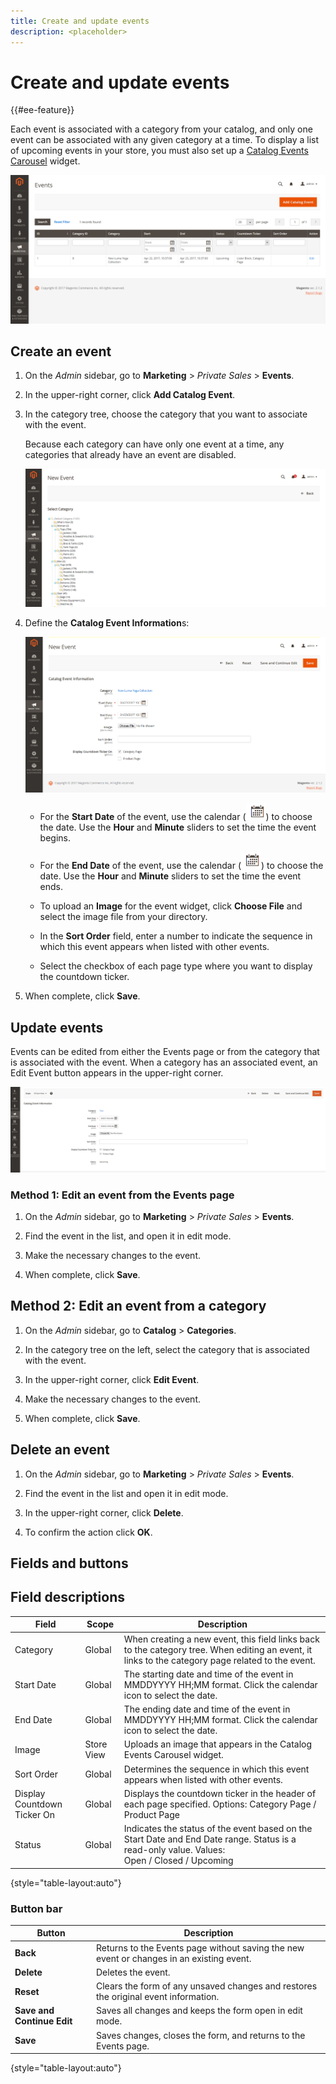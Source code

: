 ```yaml
---
title: Create and update events
description: <placeholder>
---
```

# Create and update events

{{#ee-feature}}

Each event is associated with a category from your catalog, and only one event can be associated with any given category at a time. To display a list of upcoming events in your store, you must also set up a [Catalog Events Carousel](../content-design/widget-event-carousel.md) widget.

![Events list](./assets/category-events.png)<!-- zoom -->

## Create an event

1. On the _Admin_ sidebar, go to **Marketing** > _Private Sales_ > **Events**.

1. In the upper-right corner, click **Add Catalog Event**.

1. In the category tree, choose the category that you want to associate with the event.

   Because each category can have only one event at a time, any categories that already have an event are disabled.

   ![New event - category tree](./assets/catalog-events-category-tree.png)<!-- zoom -->

1. Define the **Catalog Event Information**s:

   ![Catalog event information](./assets/catalog-event-information.png)<!-- zoom -->

   - For the **Start Date** of the event, use the calendar (![Calendar icon](../assets/icon-calendar.png)) to choose the date. Use the **Hour** and **Minute** sliders to set the time the event begins.

   - For the **End Date** of the event, use the calendar (![Calendar icon](../assets/icon-calendar.png)) to choose the date. Use the **Hour** and **Minute** sliders to set the time the event ends.

   - To upload an **Image** for the event widget, click **Choose File** and select the image file from your directory.

   - In the **Sort Order** field, enter a number to indicate the sequence in which this event appears when listed with other events.

   - Select the checkbox of each page type where you want to display the countdown ticker.

1. When complete, click **Save**.

## Update events

Events can be edited from either the Events page or from the category that is associated with the event. When a category has an associated event, an Edit Event button appears in the upper-right corner.

![Event information](./assets/catalog-event-updating.png)<!-- zoom -->

### Method 1: Edit an event from the Events page

1. On the _Admin_ sidebar, go to **Marketing** > _Private Sales_ > **Events**.

1. Find the event in the list, and open it in edit mode.

1. Make the necessary changes to the event.

1. When complete, click **Save**.

## Method 2: Edit an event from a category

1. On the _Admin_ sidebar, go to **Catalog** > **Categories**.

1. In the category tree on the left, select the category that is associated with the event.

1. In the upper-right corner, click **Edit Event**.

1. Make the necessary changes to the event.

1. When complete, click **Save**.

## Delete an event

1. On the _Admin_ sidebar, go to **Marketing** > _Private Sales_ > **Events**.

1. Find the event in the list and open it in edit mode.

1. In the upper-right corner, click **Delete**.

1. To confirm the action click **OK**.

## Fields and buttons

## Field descriptions

|Field|Scope|Description|
|--- |--- |--- |
|Category|Global|When creating a new event, this field links back to the category tree. When editing an event, it links to the category page related to the event.|
|Start Date|Global|The starting date and time of the event in MMDDYYYY HH;MM format.  Click the calendar icon to select the date.|
|End Date|Global|The ending date and time of the event in MMDDYYYY HH;MM format. Click the calendar icon to select the date.|
|Image|Store View|Uploads an image that appears in the Catalog Events Carousel widget.|
|Sort Order|Global|Determines the sequence in which this event appears when listed with other events.|
|Display Countdown Ticker On|Global|Displays the countdown ticker in the header of each page specified. Options: Category Page / Product Page|
|Status|Global|Indicates the status of the event based on the Start Date and End Date range. Status is a read-only value. Values: Open / Closed / Upcoming|

{style="table-layout:auto"}

### Button bar

|Button|Description|
|--- |--- |
|**Back**|Returns to the Events page without saving the new event or changes in an existing event.|
|**Delete**|Deletes the event.
|**Reset**|Clears the form of any unsaved changes and restores the original event information.|
|**Save and Continue Edit**|Saves all changes and keeps the form open in edit mode.|
|**Save**|Saves changes, closes the form, and returns to the Events page.|

{style="table-layout:auto"}
